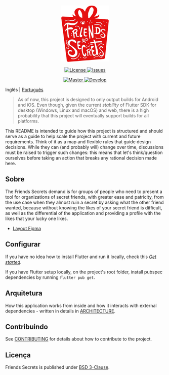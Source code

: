 <p align="center"><a href="https://github.com/brunocarvalhs/friends-secrets" target="_blank"><img src="https://github.com/brunocarvalhs/friends-secrets/blob/develop/docs/images/logo.png" width="150"></a></p>

<p align="center">
    <a href="https://github.com/brunocarvalhs/friends-secrets/blob/master/LICENSE">
        <img src="https://img.shields.io/github/license/brunocarvalhs/friends-secrets" alt="License">
    </a>
    <a href="https://github.com/brunocarvalhs/friends-secrets/issues">
        <img src="https://img.shields.io/github/issues/brunocarvalhs/friends-secrets" alt="Issues">
    </a>
</p>

<p align="center">
    <a href="https://github.com/brunocarvalhs/friends-secrets/actions/workflows/pipeline-master.yml">
        <img src="https://github.com/brunocarvalhs/friends-secrets/actions/workflows/pipeline-master.yml/badge.svg?branch=master" alt="Master">
    </a>
    <a href="https://github.com/brunocarvalhs/friends-secrets/actions/workflows/pipeline-develop.yml">
        <img src="https://github.com/brunocarvalhs/friends-secrets/actions/workflows/pipeline-develop.yml/badge.svg?branch=develop" alt="Develop">
    </a>
</p>

Inglês | [Português](/docs/README_ptbr.md)

> As of now, this project is designed to only output builds for Android and iOS. Even though, given the current
> _stability_ of Flutter SDK for desktop (Windows, Linux and macOS) and web, there is a high probability that this
> project will eventually support builds for all platforms.

This README is intended to guide how this project is structured and should serve as a guide to help scale the project with
current and future requirements. Think of it as a map and flexible rules that guide design decisions. While
they can (and probably will) change over time, discussions must be raised to trigger such changes: this means that
let's think/question ourselves before taking an action that breaks any rational decision made here.

## Sobre

The Friends Secrets demand is for groups of people who need to present a tool for organizations of secret friends, with greater ease and patricity, from the use case when they almost ruin a secret by asking what the other friend wanted, because without knowing the likes of your secret friend is difficult, as well as the differential of the application and providing a profile with the likes that your lucky one likes.

- [Layout Figma](https://www.figma.com/file/bddo9g6PIXsmkIMxVICwUS/Friends-Secrets?node-id=0%3A1)

## Configurar

If you have no idea how to install Flutter and run it locally, check this
[_Get started_](https://flutter.dev/docs/get-started/install).

If you have Flutter setup locally, on the project's root folder, install pubspec dependencies by running
`flutter pub get`.

## Arquitetura

How this application works from inside and how it interacts with external dependencies - written in details in
[ARCHITECTURE](docs/ARCHITECTURE.md).

## Contribuindo

See [CONTRIBUTING](CONTRIBUTING.md) for details about how to contribute to the project.

## Licença

Friends Secrets is published under [BSD 3-Clause](LICENSE).

